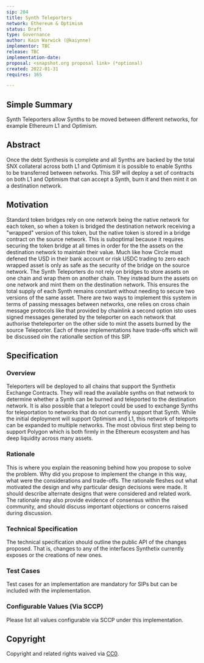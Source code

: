 ```yaml
---
sip: 204
title: Synth Teleporters
network: Ethereum & Optimism
status: Draft
type: Governance
author: Kain Warwick (@kaiynne)
implementor: TBC
release: TBC
implementation-date:
proposal: <snapshot.org proposal link> (*optional)
created: 2022-01-31
requires: 165

---
```



## Simple Summary

<!--"If you can't explain it simply, you don't understand it well enough." Simply describe the outcome the proposed changes intends to achieve. This should be non-technical and accessible to a casual community member.-->

Synth Teleporters allow Synths to be moved between different networks, for example Ethereum L1 and Optimism.

## Abstract

<!--A short (~200 word) description of the proposed change, the abstract should clearly describe the proposed change. This is what *will* be done if the SIP is implemented, not *why* it should be done or *how* it will be done. If the SIP proposes deploying a new contract, write, "we propose to deploy a new contract that will do x".-->

Once the debt Synthesis is complete and all Synths are backed by the total SNX collateral across both L1 and Optimism it is possible to enable Synths to be transferred between networks. This SIP will deploy a set of contracts on both L1 and Optimism that can accept a Synth, burn it and then mint it on a destination network.
## Motivation

<!--This is the problem statement. This is the *why* of the SIP. It should clearly explain *why* the current state of the protocol is inadequate.  It is critical that you explain *why* the change is needed, if the SIP proposes changing how something is calculated, you must address *why* the current calculation is innaccurate or wrong. This is not the place to describe how the SIP will address the issue!-->

Standard token bridges rely on one network being the native network for each token, so when a token is bridged the destination network receiving a "wrapped" version of this token, but the native token is stored in a bridge contract on the source network. This is suboptimal because it requires securing the token bridge at all times in order for the the assets on the destination network to maintain their value. Much like how Circle must defened the USD in their bank account or risk USDC trading to zero each wrapped asset is only as safe as the security of the bridge on the source network. The Synth Teleporters do not rely on bridges to store assets on one chain and wrap them on another chain. They instead burn the assets on one network and mint them on the destination network. This ensures the total supply of each Synth remains constant without needing to secure two versions of the same asset. There are two ways to implement this system in terms of passing messages between networks, one relies on cross chain message protocols like that provided by chainlink a second option isto uses signed messages generated by the teleporter on each network that authorise theteleporter on the other side to mint the assets burned by the source Teleporter. Each of these implementations have trade-offs which will be discussed oin the rationalle section of this SIP. 

## Specification

<!--The specification should describe the syntax and semantics of any new feature, there are five sections
1. Overview
2. Rationale
3. Technical Specification
4. Test Cases
5. Configurable Values
-->

### Overview

<!--This is a high level overview of *how* the SIP will solve the problem. The overview should clearly describe how the new feature will be implemented.-->

Teleporters will be deployed to all chains that support the Synthetix Exchange Contracts. They will read the available synths on that network to determine whether a Synth can be burned and teleported to the destination network. It is also possible that a teleport could be used to exchange Synths for teleportation to networks that do not currently support that Synth. While the initial deployment will support Optimism and L1, this network of teleports can be expanded to multiple networks. The most obvious first step being to support Polygon which is both firmly in the Ethereum ecosystem and has deep liquidity across many assets. 
### Rationale

<!--This is where you explain the reasoning behind how you propose to solve the problem. Why did you propose to implement the change in this way, what were the considerations and trade-offs. The rationale fleshes out what motivated the design and why particular design decisions were made. It should describe alternate designs that were considered and related work. The rationale may also provide evidence of consensus within the community, and should discuss important objections or concerns raised during discussion.-->

This is where you explain the reasoning behind how you propose to solve the problem. Why did you propose to implement the change in this way, what were the considerations and trade-offs. The rationale fleshes out what motivated the design and why particular design decisions were made. It should describe alternate designs that were considered and related work. The rationale may also provide evidence of consensus within the community, and should discuss important objections or concerns raised during discussion.

### Technical Specification

<!--The technical specification should outline the public API of the changes proposed. That is, changes to any of the interfaces Synthetix currently exposes or the creations of new ones.-->

The technical specification should outline the public API of the changes proposed. That is, changes to any of the interfaces Synthetix currently exposes or the creations of new ones.

### Test Cases

<!--Test cases for an implementation are mandatory for SIPs but can be included with the implementation..-->

Test cases for an implementation are mandatory for SIPs but can be included with the implementation.

### Configurable Values (Via SCCP)

<!--Please list all values configurable via SCCP under this implementation.-->

Please list all values configurable via SCCP under this implementation.

## Copyright

Copyright and related rights waived via [CC0](https://creativecommons.org/publicdomain/zero/1.0/).
